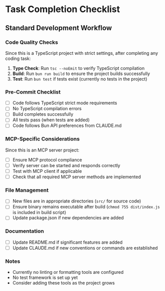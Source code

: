 # Task Completion Checklist

## Standard Development Workflow

### Code Quality Checks
Since this is a TypeScript project with strict settings, after completing any coding task:

1. **Type Check**: Run `tsc --noEmit` to verify TypeScript compilation
2. **Build**: Run `bun run build` to ensure the project builds successfully
3. **Test**: Run `bun test` if tests exist (currently no tests in the project)

### Pre-Commit Checklist
- [ ] Code follows TypeScript strict mode requirements
- [ ] No TypeScript compilation errors
- [ ] Build completes successfully
- [ ] All tests pass (when tests are added)
- [ ] Code follows Bun API preferences from CLAUDE.md

### MCP-Specific Considerations
Since this is an MCP server project:
- [ ] Ensure MCP protocol compliance
- [ ] Verify server can be started and responds correctly
- [ ] Test with MCP client if applicable
- [ ] Check that all required MCP server methods are implemented

### File Management
- [ ] New files are in appropriate directories (`src/` for source code)
- [ ] Ensure binary remains executable after build (`chmod 755 dist/index.js` is included in build script)
- [ ] Update package.json if new dependencies are added

### Documentation
- [ ] Update README.md if significant features are added
- [ ] Update CLAUDE.md if new conventions or commands are established

### Notes
- Currently no linting or formatting tools are configured
- No test framework is set up yet
- Consider adding these tools as the project grows